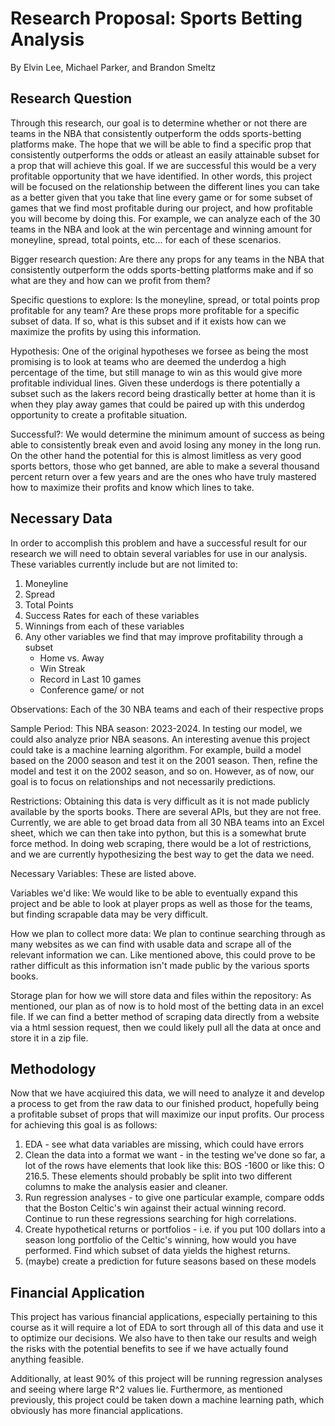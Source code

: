# Research Proposal: Sports Betting Analysis
By Elvin Lee, Michael Parker, and Brandon Smeltz

## Research Question
Through this research, our goal is to determine whether or not there are teams in the NBA that consistently outperform the odds sports-betting platforms make. The hope that we will be able to find a specific prop that consistently outperforms the odds or atleast an easily attainable subset for a prop that will achieve this goal. If we are successful this would be a very profitable opportunity that we have identified. In other words, this project will be focused on the relationship between the different lines you can take as a better given that you take that line every game or for some subset of games that we find most profitable during our project, and how profitable you will become by doing this. For example, we can analyze each of the 30 teams in the NBA and look at the win percentage and winning amount for moneyline, spread, total points, etc... for each of these scenarios.

Bigger research question: Are there any props for any teams in the NBA that consistently outperform the odds sports-betting platforms make and if so what are they and how can we profit from them?

Specific questions to explore: Is the moneyline, spread, or total points prop profitable for any team? Are these props more profitable for a specific subset of data. If so, what is this subset and if it exists how can we maximize the profits by using this information.

Hypothesis: One of the original hypotheses we forsee as being the most promising is to look at teams who are deemed the underdog a high percentage of the time, but still manage to win as this would give more profitable individual lines. Given these underdogs is there potentially a subset such as the lakers record being drastically better at home than it is when they play away games that could be paired up with this underdog opportunity to create a profitable situation.

Successful?: We would determine the minimum amount of success as being able to consistently break even and avoid losing any money in the long run. On the other hand the potential for this is almost limitless as very good sports bettors, those who get banned, are able to make a several thousand percent return over a few years and are the ones who have truly mastered how to maximize their profits and know which lines to take.

## Necessary Data
In order to accomplish this problem and have a successful result for our research we will need to obtain several variables for use in our analysis. These variables currently include but are not limited to:

1. Moneyline 
2. Spread
3. Total Points
4. Success Rates for each of these variables
5. Winnings from each of these variables
6. Any other variables we find that may improve profitability through a subset
   - Home vs. Away
   - Win Streak
   - Record in Last 10 games
   - Conference game/ or not

Observations: Each of the 30 NBA teams and each of their respective props

Sample Period: This NBA season: 2023-2024. In testing our model, we could also analyze prior NBA seasons. An interesting avenue this project could take is a machine learning algorithm. For example, build a model based on the 2000 season and test it on the 2001 season. Then, refine the model and test it on the 2002 season, and so on. However, as of now, our goal is to focus on relationships and not necessarily predictions.

Restrictions: Obtaining this data is very difficult as it is not made publicly available by the sports books. There are several APIs, but they are not free. Currently, we are able to get broad data from all 30 NBA teams into an Excel sheet, which we can then take into python, but this is a somewhat brute force method. In doing web scraping, there would be a lot of restrictions, and we are currently hypothesizing the best way to get the data we need.

Necessary Variables: These are listed above.

Variables we'd like: We would like to be able to eventually expand this project and be able to look at player props as well as those for the teams, but finding scrapable data may be very difficult.

How we plan to collect more data: We plan to continue searching through as many websites as we can find with usable data and scrape all of the relevant information we can. Like mentioned above, this could prove to be rather difficult as this information isn't made public by the various sports books.

Storage plan for how we will store data and files within the repository: As mentioned, our plan as of now is to hold most of the betting data in an excel file. If we can find a better method of scraping data directly from a website via a html session request, then we could likely pull all the data at once and store it in a zip file.


## Methodology
Now that we have acqiuired this data, we will need to analyze it and develop a process to get from the raw data to our finished product, hopefully being a profitable subset of props that will maximize our input profits. Our process for achieving this goal is as follows:

1. EDA - see what data variables are missing, which could have errors
2. Clean the data into a format we want - in the testing we've done so far, a lot of the rows have elements that look like this: BOS -1600 or like this: O 216.5. These elements should probably be split into two different columns to make the analysis easier and cleaner.
3. Run regression analyses - to give one particular example, compare odds that the Boston Celtic's win against their actual winning record. Continue to run these regressions searching for high correlations.
5. Create hypothetical returns or portfolios - i.e. if you put 100 dollars into a season long portfolio of the Celtic's winning, how would you have performed. Find which subset of data yields the highest returns.
6. (maybe) create a prediction for future seasons based on these models



## Financial Application

This project has various financial applications, especially pertaining to this course as it will require a lot of EDA to sort through all of this data and use it to optimize our decisions. We also have to then take our results and weigh the risks with the potential benefits to see if we have actually found anything feasible. 

Additionally, at least 90% of this project will be running regression analyses and seeing where large R^2 values lie. Furthermore, as mentioned previously, this project could be taken down a machine learning path, which obviously has more financial applications.
